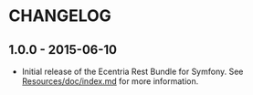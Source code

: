# CHANGELOG

## 1.0.0 - 2015-06-10

* Initial release of the Ecentria Rest Bundle for Symfony. See [Resources/doc/index.md](https://github.com/ecentria/EcentriaRestBundle/blob/master/Resources/doc/index.md) for more information.